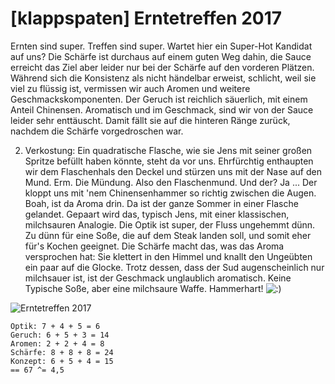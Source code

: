 # \[klappspaten\] Erntetreffen 2017

Ernten sind super. Treffen sind super. Wartet hier ein Super-Hot Kandidat auf uns? Die Schärfe ist durchaus auf einem guten Weg dahin, die Sauce erreicht das Ziel aber leider nur bei der Schärfe auf den vorderen Plätzen. Während sich die Konsistenz als nicht händelbar erweist, schlicht, weil sie viel zu flüssig ist, vermissen wir auch Aromen und weitere Geschmackskomponenten. Der Geruch ist reichlich säuerlich, mit einem Anteil Chinensen. Aromatisch und im Geschmack, sind wir von der Sauce leider sehr enttäuscht. Damit fällt sie auf die hinteren Ränge zurück, nachdem die Schärfe vorgedroschen war.

2. Verkostung: Ein quadratische Flasche, wie sie Jens mit seiner großen Spritze befüllt haben könnte, steht da vor uns. Ehrfürchtig enthaupten wir dem Flaschenhals den Deckel und stürzen uns mit der Nase auf den Mund. Erm. Die Mündung. Also den Flaschenmund. Und der? Ja ... Der kloppt uns mit 'nem Chinensenhammer so richtig zwischen die Augen. Boah, ist da Aroma drin. Da ist der ganze Sommer in einer Flasche gelandet. Gepaart wird das, typisch Jens, mit einer klassischen, milchsauren Analogie. Die Optik ist super, der Fluss ungehemmt dünn. Zu dünn für eine Soße, die auf dem Steak landen soll, und somit eher für's Kochen geeignet. Die Schärfe macht das, was das Aroma versprochen hat: Sie klettert in den Himmel und knallt den Ungeübten ein paar auf die Glocke. Trotz dessen, dass der Sud augenscheinlich nur milchsauer ist, ist der Geschmack unglaublich aromatisch. Keine Typische Soße, aber eine milchsaure Waffe. Hammerhart! ![:\)](https://chiliforum.hot-pain.de/styles/default/xenforo/smilies/smile.png)

![Erntetreffen 2017](https://farm5.staticflickr.com/4835/45881823044_5216871883_h.jpg)

```text
Optik: 7 + 4 + 5 = 6
Geruch: 6 + 5 + 3 = 14
Aromen: 2 + 2 + 4 = 8
Schärfe: 8 + 8 + 8 = 24
Konzept: 6 + 5 + 4 = 15
== 67 ^= 4,5
```

